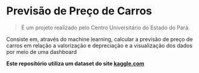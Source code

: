 # Previsão de Preço de Carros
<blockquote>
<p>É um projeto realizado pelo Centro Universitário do Estado do Pará.</p>
</blockquote>
 
Consiste em, através do machine learning, calcular a previsão de preço de carros em relação a valorização e depreciação e a visualização dos dados por meio de uma dashboard

<b>Este repositório utiliza um dataset do site [kaggle.com](https://www.kaggle.com/datasets/cisautomotiveapi/large-car-dataset)</b>
